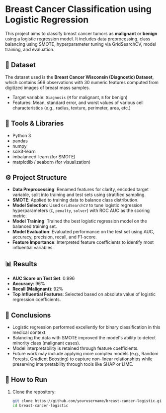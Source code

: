 # Breast Cancer Classification using Logistic Regression

This project aims to classify breast cancer tumors as **malignant** or **benign** using a logistic regression model. It includes data preprocessing, class balancing using SMOTE, hyperparameter tuning via GridSearchCV, model training, and evaluation.

## 🧪 Dataset

The dataset used is the **Breast Cancer Wisconsin (Diagnostic) Dataset**, which contains 569 observations with 30 numeric features computed from digitized images of breast mass samples.

- Target variable: `Diagnosis` (`M` for malignant, `B` for benign)
- Features: Mean, standard error, and worst values of various cell characteristics (e.g., radius, texture, perimeter, area, etc.)

## 🧰 Tools & Libraries

- Python 3
- pandas
- numpy
- scikit-learn
- imbalanced-learn (for SMOTE)
- matplotlib / seaborn (for visualization)

## ⚙️ Project Structure

- **Data Preprocessing**: Renamed features for clarity, encoded target variable, split into training and test sets using stratified sampling.
- **SMOTE**: Applied to training data to balance class distribution.
- **Model Selection**: Used `GridSearchCV` to tune logistic regression hyperparameters (`C`, `penalty`, `solver`) with ROC AUC as the scoring metric.
- **Model Training**: Trained the best logistic regression model on the balanced training set.
- **Model Evaluation**: Evaluated performance on the test set using AUC, accuracy, precision, recall, and F1-score.
- **Feature Importance**: Interpreted feature coefficients to identify most influential variables.

## 📊 Results

- **AUC Score on Test Set**: 0.996
- **Accuracy**: 96%
- **Recall (Malignant)**: 92%
- **Top Influential Features**: Selected based on absolute value of logistic regression coefficients.

## 📌 Conclusions

- Logistic regression performed excellently for binary classification in this medical context.
- Balancing the data with SMOTE improved the model's ability to detect minority class (malignant cases).
- Model interpretability is retained through feature coefficients.
- Future work may include applying more complex models (e.g., Random Forests, Gradient Boosting) to capture non-linear relationships while preserving interpretability through tools like SHAP or LIME.

## 📁 How to Run

1. Clone the repository:
   ```bash
   git clone https://github.com/yourusername/breast-cancer-logistic.git
   cd breast-cancer-logistic

